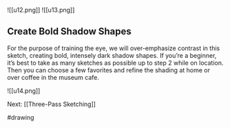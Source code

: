![[u12.png]]
![[u13.png]]

## Create Bold Shadow Shapes

For the purpose of training the eye, we will over-emphasize contrast in this sketch, creating bold, intensely dark shadow shapes. If you’re a beginner, it’s best to take as many sketches as possible up to step 2 while on location. Then you can choose a few favorites and refine the shading at home or over coffee in the museum cafe.

![[u14.png]]

Next: [[Three-Pass Sketching]]

#drawing 